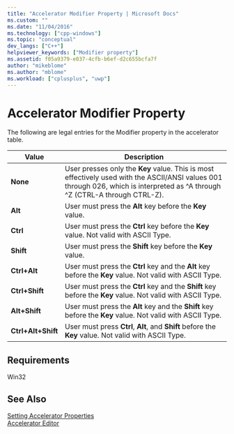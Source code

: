 ```yaml
---
title: "Accelerator Modifier Property | Microsoft Docs"
ms.custom: ""
ms.date: "11/04/2016"
ms.technology: ["cpp-windows"]
ms.topic: "conceptual"
dev_langs: ["C++"]
helpviewer_keywords: ["Modifier property"]
ms.assetid: f05a9379-e037-4cfb-b6ef-d2c655bcfa7f
author: "mikeblome"
ms.author: "mblome"
ms.workload: ["cplusplus", "uwp"]
---
```

# Accelerator Modifier Property

The following are legal entries for the Modifier property in the accelerator table.

|Value|Description|
|-----------|-----------------|
|**None**|User presses only the **Key** value. This is most effectively used with the ASCII/ANSI values 001 through 026, which is interpreted as ^A through ^Z (CTRL-A through CTRL-Z).|
|**Alt**|User must press the **Alt** key before the **Key** value.|
|**Ctrl**|User must press the **Ctrl** key before the **Key** value. Not valid with ASCII Type.|
|**Shift**|User must press the **Shift** key before the **Key** value.|
|**Ctrl+Alt**|User must press the **Ctrl** key and the **Alt** key before the **Key** value. Not valid with ASCII Type.|
|**Ctrl+Shift**|User must press the **Ctrl** key and the **Shift** key before the **Key** value. Not valid with ASCII Type.|
|**Alt+Shift**|User must press the **Alt** key and the **Shift** key before the **Key** value. Not valid with ASCII Type.|
|**Ctrl+Alt+Shift**|User must press **Ctrl**, **Alt**, and **Shift** before the **Key** value. Not valid with ASCII Type.|

## Requirements

Win32

## See Also

[Setting Accelerator Properties](../windows/setting-accelerator-properties.md)  
[Accelerator Editor](../windows/accelerator-editor.md)